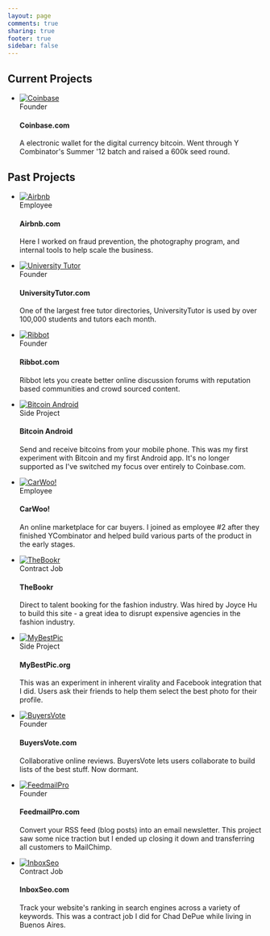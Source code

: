 ```yaml
---
layout: page
comments: true
sharing: true
footer: true
sidebar: false
---
```


<div class="page-header">
  <h2>Current Projects</h2>
</div>

<ul class="thumbnails">
  <li class="span4">
    <div class="thumbnail">
      <a href="https://coinbase.com/" target="_blank"><img src="/images/projects/coinbase.png" alt="Coinbase"/></a>
      <div class="caption">
        <span class="label label-info pull-right">Founder</span>
        <h4>Coinbase.com</h4>
        <p>A electronic wallet for the digital currency bitcoin.  Went through Y Combinator's Summer '12 batch and raised a 600k seed round.</p>
      </div>
    </div>
  </li>
</ul>

<div class="page-header">
  <h2>Past Projects</h2>
</div>

<ul class="thumbnails">
  <li class="span4">
    <div class="thumbnail">
      <a href="http://www.airbnb.com/" target="_blank"><img src="/images/projects/airbnb.png" alt="Airbnb"/></a>
      <div class="caption">
        <span class="label label-info pull-right">Employee</span>
        <h4>Airbnb.com</h4>
        <p>Here I worked on fraud prevention, the photography program, and internal tools to help scale the business.</p>
      </div>
    </div>
  </li>
  <li class="span4">
    <div class="thumbnail">
      <a href="http://www.universitytutor.com/" target="_blank"><img src="/images/projects/universitytutor.png" alt="University Tutor"/></a>
      <div class="caption">
        <span class="label label-success pull-right">Founder</span>
        <h4>UniversityTutor.com</h4>
        <p>One of the largest free tutor directories, UniversityTutor is used by over 100,000 students and tutors each month.</p>
      </div>
    </div>
  </li>
  <li class="span4">
    <div class="thumbnail">
      <a href="http://ribbot.com/" target="_blank"><img src="/images/projects/ribbot.png" alt="Ribbot"/></a>
      <div class="caption">
        <span class="label label-success pull-right">Founder</span>
        <h4>Ribbot.com</h4>
        <p>Ribbot lets you create better online discussion forums with reputation based communities and crowd sourced content.</p>
      </div>
    </div>
  </li>
</ul>

<ul class="thumbnails">
  <li class="span4">
    <div class="thumbnail">
      <a href="https://play.google.com/store/apps/details?id=com.bitcoinandroid" target="_blank"><img src="/images/projects/bitcoinandroid.png" alt="Bitcoin Android"/></a>
      <div class="caption">
        <span class="label pull-right">Side Project</span>
        <h4>Bitcoin Android</h4>
        <p>Send and receive bitcoins from your mobile phone.  This was my first experiment with Bitcoin and my first Android app.  It's no longer supported as I've switched my focus over entirely to Coinbase.com.</p>
      </div>
    </div>
  </li>
  
  <li class="span4">
    <div class="thumbnail">
      <a href="http://carwoo.com" target="_blank"><img src="/images/projects/carwoo.png" alt="CarWoo!"/></a>
      <div class="caption">
        <span class="label label-info pull-right">Employee</span>
        <h4>CarWoo!</h4>
        <p>An online marketplace for car buyers.  I joined as employee #2 after they finished YCombinator and helped build various parts of the product in the early stages.</p>
      </div>
    </div>
  </li>
  
  <li class="span4">
    <div class="thumbnail">
      <a href="http://thebookr.com" target="_blank"><img src="/images/projects/thebookr.png" alt="TheBookr"/></a>
      <div class="caption">
        <span class="label label-warning pull-right">Contract Job</span>
        <h4>TheBookr</h4>
        <p>Direct to talent booking for the fashion industry.  Was hired by Joyce Hu to build this site - a great idea to disrupt expensive agencies in the fashion industry.</p>
      </div>
    </div>
  </li>

</ul>
<ul class="thumbnails">
  
  <li class="span4">
    <div class="thumbnail">
      <a href="http://mybestpic.org" target="_blank"><img src="/images/projects/mybestpic.png" alt="MyBestPic"/></a>
      <div class="caption">
        <span class="label pull-right">Side Project</span>
        <h4>MyBestPic.org</h4>
        <p>This was an experiment in inherent virality and Facebook integration that I did.  Users ask their friends to help them select the best photo for their profile.</p>
      </div>
    </div>
  </li>
  
  <li class="span4">
    <div class="thumbnail">
      <a href="http://buyersvote.com" target="_blank"><img src="/images/projects/buyersvote.png" alt="BuyersVote"/></a>
      <div class="caption">
        <span class="label label-success pull-right">Founder</span>
        <h4>BuyersVote.com</h4>
        <p>Collaborative online reviews.  BuyersVote lets users collaborate to build lists of the best stuff.  Now dormant.</p>
      </div>
    </div>
  </li>
  
  <li class="span4">
    <div class="thumbnail">
      <a href="http://feedmailpro.com" target="_blank"><img src="/images/projects/feedmailpro.png" alt="FeedmailPro"/></a>
      <div class="caption">
        <span class="label label-success pull-right">Founder</span>
        <h4>FeedmailPro.com</h4>
        <p>Convert your RSS feed (blog posts) into an email newsletter.  This project saw some nice traction but I ended up closing it down and transferring all customers to MailChimp.</p>
      </div>
    </div>
  </li>

</ul>
<ul class="thumbnails">

  
  <li class="span4">
    <div class="thumbnail">
      <a href="http://inboxseo.com" target="_blank"><img src="/images/projects/inboxseo.png" alt="InboxSeo"/></a>
      <div class="caption">
        <span class="label label-warning pull-right">Contract Job</span>
        <h4>InboxSeo.com</h4>
        <p>Track your website's ranking in search engines across a variety of keywords.  This was a contract job I did for Chad DePue while living in Buenos Aires.</p>
      </div>
    </div>
  </li>
  
</ul>